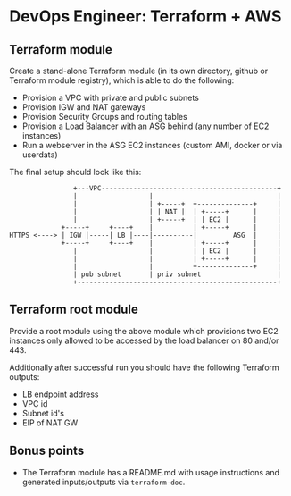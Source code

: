 # DevOps Engineer: Terraform + AWS


## Terraform module

Create a stand-alone Terraform module (in its own directory, github or Terraform module registry),
which is able to do the following:

* Provision a VPC with private and public subnets
* Provision IGW and NAT gateways
* Provision Security Groups and routing tables
* Provision a Load Balancer with an ASG behind (any number of EC2 instances)
* Run a webserver in the ASG EC2 instances (custom AMI, docker or via userdata)

The final setup should look like this:
```
                +---VPC--------------------------------------------+
                |                  |                               |
                |                  | +-----+  +--------------+     |
                |                  | | NAT |  | +-----+      |     |
                |                  | +-----+  | | EC2 |      |     |
             +-----+     +----+    |          | +-----+      |     |
HTTPS <----> | IGW |-----| LB |----|----------|         ASG  |     |
             +-----+     +----+    |          | +-----+      |     |
                |                  |          | | EC2 |      |     |
                |                  |          | +-----+      |     |
                |                  |          +--------------+     |
                | pub subnet       | priv subnet                   |
                +--------------------------------------------------+
```

## Terraform root module

Provide a root module using the above module which provisions two EC2 instances only allowed to
be accessed by the load balancer on 80 and/or 443.

Additionally after successful run you should have the following Terraform outputs:

* LB endpoint address
* VPC id
* Subnet id's
* EIP of NAT GW


## Bonus points

* The Terraform module has a README.md with usage instructions and generated inputs/outputs via
`terraform-doc`.
